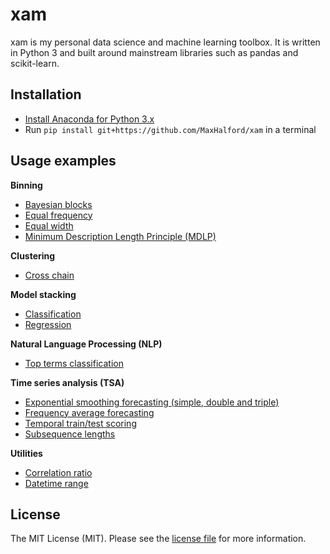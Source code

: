 # xam

xam is my personal data science and machine learning toolbox. It is written in Python 3 and built around mainstream libraries such as pandas and scikit-learn.


## Installation

- [Install Anaconda for Python 3.x](https://www.continuum.io/downloads)
- Run `pip install git+https://github.com/MaxHalford/xam` in a terminal


## Usage examples

**Binning**

- [Bayesian blocks](examples/binning/bayesian_blocks.py)
- [Equal frequency](examples/binning/equal_frequency.py)
- [Equal width](examples/binning/equal_width.py)
- [Minimum Description Length Principle (MDLP)](examples/binning/mdlp.py)

**Clustering**

- [Cross chain](examples/clustering/cross_chain.py)

**Model stacking**

- [Classification](examples/stacking/classification.py)
- [Regression](examples/stacking/regression.py)

**Natural Language Processing (NLP)**

- [Top terms classification](examples/nlp/top_terms_classification.py)

**Time series analysis (TSA)**

- [Exponential smoothing forecasting (simple, double and triple)](examples/tsa/exponential_smoothing.py)
- [Frequency average forecasting](examples/tsa/frequency_average.py)
- [Temporal train/test scoring](examples/tsa/temporal_train_test_scoring.py)
- [Subsequence lengths](examples/tsa/subsequence_lengths.py)

**Utilities**

- [Correlation ratio](examples/util/correlation_ratio.py)
- [Datetime range](examples/util/datetime_range.py)

## License

The MIT License (MIT). Please see the [license file](LICENSE) for more information.

